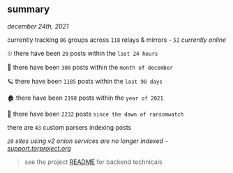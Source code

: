 
## summary
_december 24th, 2021_

currently tracking `86` groups across `118` relays & mirrors - _`51` currently online_

⏲ there have been `20` posts within the `last 24 hours`

🦈 there have been `300` posts within the `month of december`

🪐 there have been `1185` posts within the `last 90 days`

🏚 there have been `2198` posts within the `year of 2021`

🦕 there have been `2232` posts `since the dawn of ransomwatch`

there are `43` custom parsers indexing posts

_`20` sites using v2 onion services are no longer indexed - [support.torproject.org](https://support.torproject.org/onionservices/v2-deprecation/)_

> see the project [README](https://github.com/thetanz/ransomwatch#ransomwatch--) for backend technicals

